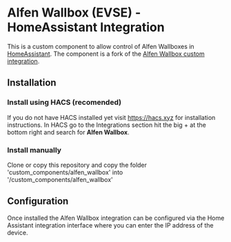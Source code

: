 # Alfen Wallbox (EVSE) - HomeAssistant Integration

This is a custom component to allow control of Alfen Wallboxes in [HomeAssistant](https://home-assistant.io).
The component is a fork of the [Alfen Wallbox custom integration](https://github.com/egnerfl/alfen_wallbox).
## Installation

### Install using HACS (recomended)
If you do not have HACS installed yet visit https://hacs.xyz for installation instructions.
In HACS go to the Integrations section hit the big + at the bottom right and search for **Alfen Wallbox**.

### Install manually
Clone or copy this repository and copy the folder 'custom_components/alfen_wallbox' into '<homeassistant config>/custom_components/alfen_wallbox'

## Configuration

Once installed the Alfen Wallbox integration can be configured via the Home Assistant integration interface 
where you can enter the IP address of the device.
